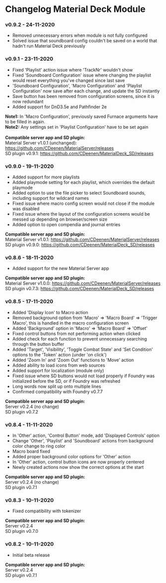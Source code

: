 # Changelog Material Deck Module
### v0.9.2 - 24-11-2020
<ul>
<li>Removed unnecessary errors when module is not fully configured</li>
<li>Solved issue that soundboard config couldn't be saved on a world that hadn't run Material Deck previously</li>
</ul>

### v0.9.1 - 23-11-2020
<ul>
<li>Fixed 'Playlist' action issue where 'TrackNr' wouldn't show</li>
<li>Fixed 'Soundboard Configuration' issue where changing the playlist would reset everything you've changed since last save</li>
<li>'Soundboard Configuration', 'Macro Configuration' and 'Playlist Configuration' now save after each change, and update the SD instantly</li>
<li>Save button has been removed from configuration screens, since it is now redundant</li>
<li>Added support for DnD3.5e and Pathfinder 2e</li>
</ul>

<b>Note1:</b> In 'Macro Configuration', previously saved Furnace arguments have to be filled in again.<br>
<b>Note2:</b> Any settings set in 'Playlist Configuration' have to be set again<br>
<br>
<b>Compatible server app and SD plugin:</b><br>
Material Server v1.0.1 (unchanged): https://github.com/CDeenen/MaterialServer/releases <br>
SD plugin v0.9.1: https://github.com/CDeenen/MaterialDeck_SD/releases<br>

### v0.9.0 - 19-11-2020
<ul>
<li>Added support for more playlists</li>
<li>Added playmode setting for each playlist, which overrides the default playmode</li>
<li>Added option to use the file picker to select Soundboard sounds, including support for wildcard names</li>
<li>Fixed issue where macro config screen would not close if the module was disabled</li>
<li>Fixed issue where the layout of the configuration screens would be messed up depending on browser/screen size</li>
<li>Added option to open compendia and journal entries</li>
</ul>

<b>Compatible server app and SD plugin:</b><br>
Material Server v1.0.1: https://github.com/CDeenen/MaterialServer/releases <br>
SD plugin v0.9.0: https://github.com/CDeenen/MaterialDeck_SD/releases<br>

### v0.8.6 - 18-11-2020
<ul>
<li>Added support for the new Material Server app</li>
</ul>

<b>Compatible server app and SD plugin:</b><br>
Material Server v1.0.0: https://github.com/CDeenen/MaterialServer/releases <br>
SD plugin v0.7.3: https://github.com/CDeenen/MaterialDeck_SD/releases<br>

### v0.8.5 - 17-11-2020
<ul>
<li>Added 'Display Icon' to Macro action</li>
<li>Removed background option from 'Macro' => 'Macro Board' => 'Trigger Macro', this is handled in the macro configuration screen</li>
<li>Added 'Background' option in 'Macro' => 'Macro Board' => 'Offset'</li>
<li>Fixed control buttons from not performing action when clicked</li>
<li>Added check for each function to prevent unnecessary searching through the button buffer</li>
<li>Added 'Target', 'Visibility', 'Toggle Combat State' and 'Set Condition' options to the 'Token' action (under 'on click')</li>
<li>Added 'Zoom In' and 'Zoom Out' functions to 'Move' action</li>
<li>Added ability to load icons from web sources</li>
<li>Added support for localization (module only)</li>
<li>Fixed issue where SD buttons would not load properly if Foundry was initialized before the SD, or if Foundry was refreshed</li>
<li>Long words now split up onto multiple lines</li>
<li>Confirmed compatibility with Foundry v0.7.7</li>
</ul>
<b>Compatible server app and SD plugin:</b><br>
Server v0.2.4 (no change)<br>
SD plugin v0.7.2<br>

### v0.8.4 - 11-11-2020
<ul>
<li>In 'Other' action, 'Control Button' mode, add 'Displayed Controls' option</li>
<li>Change 'Other', 'Playlist' and 'Soundboard' actions from background color change to ring color</li>
<li>Macro board fixed</li>
<li>Added proper background color options for 'Other' action</li>
<li>In 'Other' action, control button icons are now properly centered</li>
<li>Newly created actions now show the correct options at the start</li>
</ul>
<b>Compatible server app and SD plugin:</b><br>
Server v0.2.4 (no change)<br>
SD plugin v0.7.1<br>

### v0.8.3 - 10-11-2020
<ul>
<li>Fixed compatibility with tokenizer</li>
</ul>
<b>Compatible server app and SD plugin:</b><br>
Server v0.2.4<br>
SD plugin v0.7.0<br>

### v0.8.2 - 10-11-2020
<ul>
<li>Initial beta release</li>
</ul>
<b>Compatible server app and SD plugin:</b><br>
Server v0.2.4<br>
SD plugin v0.7.1<br>